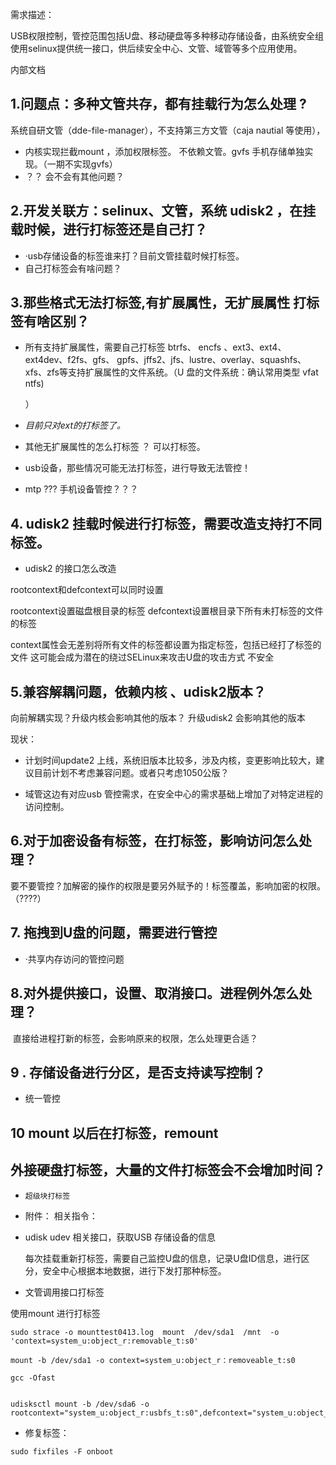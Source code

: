 需求描述：

USB权限控制，管控范围包括U盘、移动硬盘等多种移动存储设备，由系统安全组使用selinux提供统一接口，供后续安全中心、文管、域管等多个应用使用。



内部文档

## 1.问题点：多种文管共存，都有挂载行为怎么处理 ?

 系统自研文管（dde-file-manager），不支持第三方文管（caja nautial 等使用），
*  内核实现拦截mount  ，添加权限标签。 不依赖文管。gvfs 手机存储单独实现。（一期不实现gvfs）
*  ？？ 会不会有其他问题？

##  2.开发关联方：selinux、文管，系统 udisk2 ，在挂载时候，进行打标签还是自己打？

* ·usb存储设备的标签谁来打？目前文管挂载时候打标签。
* 自己打标签会有啥问题？

##  3.那些格式无法打标签,有扩展属性，无扩展属性 打标签有啥区别？

* 所有支持扩展属性，需要自己打标签 btrfs、 encfs 、ext3、ext4、 ext4dev、f2fs、gfs、 gpfs、jffs2、jfs、lustre、overlay、squashfs、xfs、zfs等支持扩展属性的文件系统。（U 盘的文件系统：确认常用类型 vfat ntfs)

   ）

* *目前只对ext的打标签了。* 

* 其他无扩展属性的怎么打标签 ？ 可以打标签。

* usb设备，那些情况可能无法打标签，进行导致无法管控！

* mtp ??? 手机设备管控？？？

## 4. udisk2 挂载时候进行打标签，需要改造支持打不同标签。

* udisk2 的接口怎么改造

 rootcontext和defcontext可以同时设置

rootcontext设置磁盘根目录的标签  defcontext设置根目录下所有未打标签的文件的标签

context属性会无差别将所有文件的标签都设置为指定标签，包括已经打了标签的文件 这可能会成为潜在的绕过SELinux来攻击U盘的攻击方式  不安全



##  5.兼容解耦问题，依赖内核 、udisk2版本？

向前解耦实现？升级内核会影响其他的版本？ 升级udisk2 会影响其他的版本

现状：

* 计划时间update2 上线，系统旧版本比较多，涉及内核，变更影响比较大，建议目前计划不考虑兼容问题。或者只考虑1050公版？ 

* 域管这边有对应usb 管控需求，在安全中心的需求基础上增加了对特定进程的访问控制。 



## 6.对于加密设备有标签，在打标签，影响访问怎么处理？

要不要管控？加解密的操作的权限是要另外赋予的！标签覆盖，影响加密的权限。（????）

## 7.  拖拽到U盘的问题，需要进行管控

*   ·共享内存访问的管控问题

## 8.对外提供接口，设置、取消接口。进程例外怎么处理？

​          直接给进程打新的标签，会影响原来的权限，怎么处理更合适？


## 9 . 存储设备进行分区，是否支持读写控制？
* 统一管控

## 10 mount 以后在打标签，remount 

## 外接硬盘打标签，大量的文件打标签会不会增加时间？
*     超级块打标签



* 附件：
  相关指令：

* udisk udev 相关接口，获取USB 存储设备的信息

  每次挂载重新打标签，需要自己监控U盘的信息，记录U盘ID信息，进行区分，安全中心根据本地数据，进行下发打那种标签。

* 文管调用接口打标签


使用mount 进行打标签
```
sudo strace -o mounttest0413.log  mount  /dev/sda1  /mnt  -o 'context=system_u:object_r:removable_t:s0'
```

```
mount -b /dev/sda1 -o context=system_u:object_r：removeable_t:s0

gcc -Ofast 


udisksctl mount -b /dev/sda6 -o rootcontext="system_u:object_r:usbfs_t:s0",defcontext="system_u:object_r:removable_t:s0"

```
* 修复标签：
```
sudo fixfiles -F onboot
```

